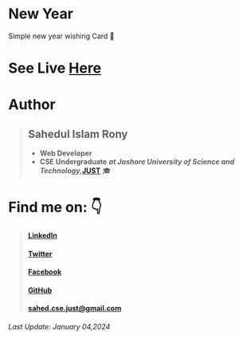 # New Year
Simple new year wishing Card 🌃

# See Live [Here](http://sahedulislamrony.github.io/projects/new-year)



# Author
> ## Sahedul Islam Rony
> - **Web Developer**
> - **CSE Undergraduate** ***at Jashore University of Science and Technology,***[**JUST**](https://just.edu.bd) 🎓




# Find me on: 👇
> #### [LinkedIn](https://www.linkedin.com/in/sahedulislamrony)
> 
> #### [Twitter](https://www.twitter.com/i_am_Sahed)
> 
> #### [Facebook](https://www.fb.me/sahedulislamFB)
>
>  #### [GitHub](https://github.com/sahedulislamrony)
>
> #### [sahed.cse.just@gmail.com](mailto:sahed.cse.just@gmail.com)




###### Last Update: January 04,2024
